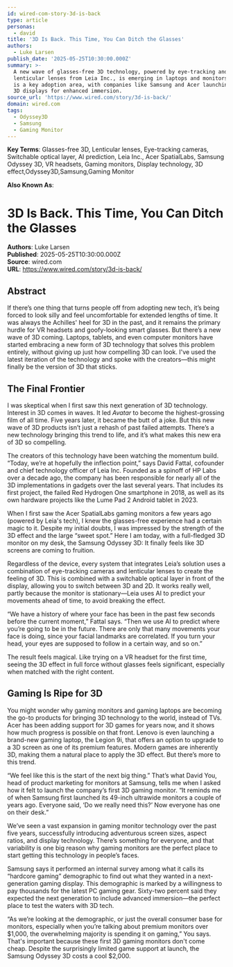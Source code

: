 ```yaml
---
id: wired-com-story-3d-is-back
type: article
personas:
  - david
title: '3D Is Back. This Time, You Can Ditch the Glasses'
authors:
  - Luke Larsen
publish_date: '2025-05-25T10:30:00.000Z'
summary: >-
  A new wave of glasses-free 3D technology, powered by eye-tracking and
  lenticular lenses from Leia Inc., is emerging in laptops and monitors. Gaming
  is a key adoption area, with companies like Samsung and Acer launching premium
  3D displays for enhanced immersion.
source_url: 'https://www.wired.com/story/3d-is-back/'
domain: wired.com
tags:
  - Odyssey3D
  - Samsung
  - Gaming Monitor
---
```

**Key Terms**: Glasses-free 3D, Lenticular lenses, Eye-tracking cameras, Switchable optical layer, AI prediction, Leia Inc., Acer SpatialLabs, Samsung Odyssey 3D, VR headsets, Gaming monitors, Display technology, 3D effect,Odyssey3D,Samsung,Gaming Monitor

**Also Known As**: 


# 3D Is Back. This Time, You Can Ditch the Glasses


**Authors**: Luke Larsen  
**Published**: 2025-05-25T10:30:00.000Z  
**Source**: wired.com  
**URL**: https://www.wired.com/story/3d-is-back/


## Abstract

If there’s one thing that turns people off from adopting new tech, it’s being forced to look silly and feel uncomfortable for extended lengths of time. It was always the Achilles' heel for 3D in the past, and it remains the primary hurdle for VR headsets and goofy-looking smart glasses. But there’s a new wave of 3D coming. Laptops, tablets, and even computer monitors have started embracing a new form of 3D technology that solves this problem entirely, without giving up just how compelling 3D can look. I've used the latest iteration of the technology and spoke with the creators—this might finally be the version of 3D that sticks.

## The Final Frontier

I was skeptical when I first saw this next generation of 3D technology. Interest in 3D comes in waves. It led _Avatar_ to become the highest-grossing film of all time. Five years later, it became the butt of a joke. But this new wave of 3D products isn’t just a rehash of past failed attempts. There’s a new technology bringing this trend to life, and it’s what makes this new era of 3D so compelling.

The creators of this technology have been watching the momentum build. “Today, we’re at hopefully the inflection point,” says David Fattal, cofounder and chief technology officer of Leia Inc. Founded as a spinoff of HP Labs over a decade ago, the company has been responsible for nearly all of the 3D implementations in gadgets over the last several years. That includes its first project, the failed Red Hydrogen One smartphone in 2018, as well as its own hardware projects like the Lume Pad 2 Android tablet in 2023.

When I first saw the Acer SpatialLabs gaming monitors a few years ago (powered by Leia's tech), I knew the glasses-free experience had a certain magic to it. Despite my initial doubts, I was impressed by the strength of the 3D effect and the large “sweet spot.” Here I am today, with a full-fledged 3D monitor on my desk, the Samsung Odyssey 3D: It finally feels like 3D screens are coming to fruition.

Regardless of the device, every system that integrates Leia’s solution uses a combination of eye-tracking cameras and lenticular lenses to create the feeling of 3D. This is combined with a switchable optical layer in front of the display, allowing you to switch between 3D and 2D. It works really well, partly because the monitor is stationary—Leia uses AI to predict your movements ahead of time, to avoid breaking the effect.

“We have a history of where your face has been in the past few seconds before the current moment,” Fattal says. “Then we use AI to predict where you’re going to be in the future. There are only that many movements your face is doing, since your facial landmarks are correlated. If you turn your head, your eyes are supposed to follow in a certain way, and so on.”

The result feels magical. Like trying on a VR headset for the first time, seeing the 3D effect in full force without glasses feels significant, especially when matched with the right content.

## Gaming Is Ripe for 3D

You might wonder why gaming monitors and gaming laptops are becoming the go-to products for bringing 3D technology to the world, instead of TVs. Acer has been adding support for 3D games for years now, and it shows how much progress is possible on that front. Lenovo is even launching a brand-new gaming laptop, the Legion 9i, that offers an option to upgrade to a 3D screen as one of its premium features. Modern games are inherently 3D, making them a natural place to apply the 3D effect. But there’s more to this trend.

“We feel like this is the start of the next big thing.” That’s what David You, head of product marketing for monitors at Samsung, tells me when I asked how it felt to launch the company’s first 3D gaming monitor. “It reminds me of when Samsung first launched its 49-inch ultrawide monitors a couple of years ago. Everyone said, ‘Do we really need this?’ Now everyone has one on their desk.”

We’ve seen a vast expansion in gaming monitor technology over the past five years, successfully introducing adventurous screen sizes, aspect ratios, and display technology. There’s something for everyone, and that variability is one big reason why gaming monitors are the perfect place to start getting this technology in people’s faces.

Samsung says it performed an internal survey among what it calls its “hardcore gaming” demographic to find out what they wanted in a next-generation gaming display. This demographic is marked by a willingness to pay thousands for the latest PC gaming gear. Sixty-two percent said they expected the next generation to include advanced immersion—the perfect place to test the waters with 3D tech.

“As we’re looking at the demographic, or just the overall consumer base for monitors, especially when you’re talking about premium monitors over $1,000, the overwhelming majority is spending it on gaming,” You says. That's important because these first 3D gaming monitors don't come cheap. Despite the surprisingly limited game support at launch, the Samsung Odyssey 3D costs a cool $2,000.
